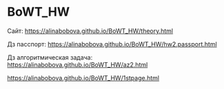 # BoWT_HW
Сайт: https://alinabobova.github.io/BoWT_HW/theory.html

Дз пасспорт: https://alinabobova.github.io/BoWT_HW/hw2.passport.html

Дз алгоритмическая задача: https://alinabobova.github.io/BoWT_HW/az2.html

https://alinabobova.github.io/BoWT_HW/1stpage.html
